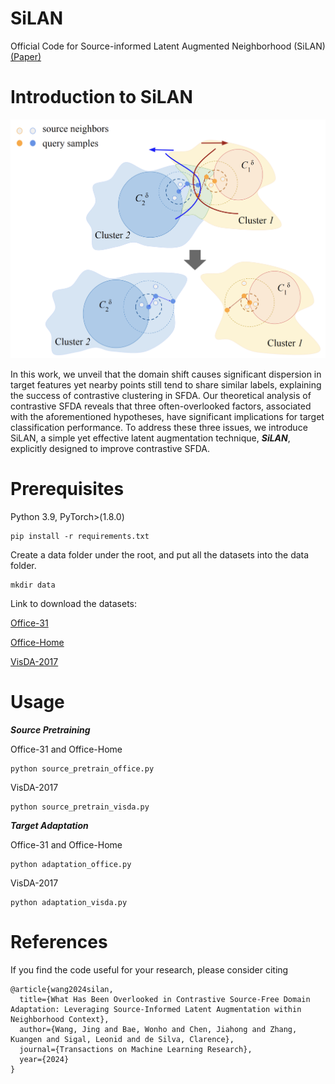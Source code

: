 # SiLAN

Official Code for Source-informed Latent Augmented Neighborhood (SiLAN) [(Paper)](https://openreview.net/forum?id=iulMde3dP1)

# Introduction to SiLAN

![image info](./overview.png)

In this work, we unveil that the domain shift causes significant dispersion in target features yet nearby points still tend to share similar labels, explaining the success of contrastive clustering in SFDA. Our theoretical analysis of contrastive SFDA reveals that three often-overlooked factors, associated with the aforementioned hypotheses, have significant implications for target classification performance. To address these three issues, we introduce SiLAN, a simple yet effective latent augmentation technique, ***SiLAN***, explicitly designed to improve contrastive SFDA.

# Prerequisites

Python 3.9, PyTorch>(1.8.0)

```
pip install -r requirements.txt
```

Create a data folder under the root, and put all the datasets into the data folder. 

```
mkdir data
```

Link to download the datasets:

[Office-31](https://openreview.net/forum?id=iulMde3dP1](https://faculty.cc.gatech.edu/~judy/domainadapt/))

[Office-Home](https://www.hemanthdv.org/officeHomeDataset.html)

[VisDA-2017](https://ai.bu.edu/visda-2017/)

# Usage

***Source Pretraining***

Office-31 and Office-Home

```
python source_pretrain_office.py
```

VisDA-2017
```
python source_pretrain_visda.py
```

***Target Adaptation***

Office-31 and Office-Home

```
python adaptation_office.py
```

VisDA-2017
```
python adaptation_visda.py
```


# References

If you find the code useful for your research, please consider citing

```
@article{wang2024silan,
  title={What Has Been Overlooked in Contrastive Source-Free Domain Adaptation: Leveraging Source-Informed Latent Augmentation within Neighborhood Context},
  author={Wang, Jing and Bae, Wonho and Chen, Jiahong and Zhang, Kuangen and Sigal, Leonid and de Silva, Clarence},
  journal={Transactions on Machine Learning Research},
  year={2024}
}
```

